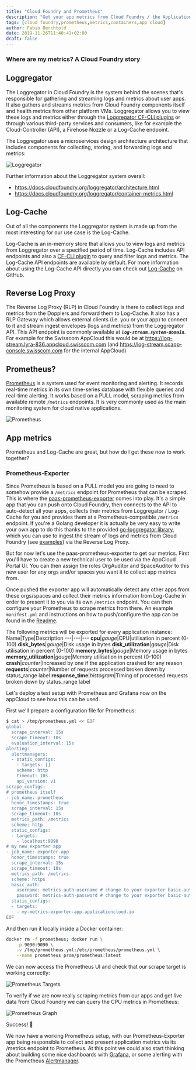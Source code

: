 ```yaml
---
title: "Cloud Foundry and Prometheus"
description: "Get your app metrics from Cloud Foundry / the Application Cloud"
tags: [cloud foundry,prometheus,metrics,containers,app cloud]
author: Fabio Berchtold
date: 2019-11-26T11:40:41+02:00
draft: false
---
```


### Where are my metrics? A Cloud Foundry story

## Loggregator

The Loggregator in Cloud Foundry is the system behind the scenes that's responsible for gathering and streaming logs and metrics about user apps. It also gathers and streams metrics from Cloud Foundry components itself and health metrics from other platform VMs. Loggregator allows you to view these logs and metrics either through the [Loggregator CF-CLI plugins](https://github.com/cloudfoundry/log-stream-cli) or through various third-party services and consumers, like for example the Cloud-Controller (API), a Firehose Nozzle or a Log-Cache endpoint.

The Loggregator uses a microservices design architecture architecture that includes components for collecting, storing, and forwarding logs and metrics:

![Loggregator](/images/loggregator.png)

Further information about the Loggregator system overall:
- https://docs.cloudfoundry.org/loggregator/architecture.html
- https://docs.cloudfoundry.org/loggregator/container-metrics.html

## Log-Cache

Out of all the components the Loggregator system is made up from the most interesting for our use case is the Log-Cache.

Log-Cache is an in-memory store that allows you to view logs and metrics from Loggregator over a specified period of time. Log-Cache includes API endpoints and also a [CF-CLI plugin](https://github.com/cloudfoundry/log-cache-cli) to query and filter logs and metrics. The Log-Cache API endpoints are available by default. For more information about using the Log-Cache API directly you can check out [Log-Cache](https://github.com/cloudfoundry/log-cache) on GitHub.

## Reverse Log Proxy

The Reverse Log Proxy (RLP) in Cloud Foundry is there to collect logs and metrics from the Dopplers and forward them to Log-Cache. It also has a RLP Gateway which allows external clients (i.e. you or your app) to connect to it and stream ingest envelopes (logs and metrics) from the Loggregator API.
This API endpoint is commonly available at ***`log-stream.system-domain`***.
For example for the Swisscom AppCloud this would be at https://log-stream.lyra-836.appcloud.swisscom.com (and https://log-stream.scapp-console.swisscom.com for the internal AppCloud)

## Prometheus?

[Prometheus](https://prometheus.io/) is a system used for event monitoring and alerting. It records real-time metrics in its own time-series database with flexible queries and real-time alerting.
It works based on a PULL model, scraping metrics from available remote `/metrics` endpoints. It is very commonly used as the main monitoring system for cloud native applications.

![Prometheus](/images/prometheus.png)

## App metrics

Prometheus and Log-Cache are great, but how do I get these now to work together?

### Prometheus-Exporter

Since Prometheus is based on a PULL model you are going to need to somehow provide a `/metrics` endpoint for Prometheus that can be scraped. This is where the [paas-prometheus-exporter](https://github.com/swisscom/paas-prometheus-exporter) comes into play.
It's a simple app that you can push onto Cloud Foundry, then connects to the API to auto-detect all your apps, collects their metrics from Loggregator / Log-Cache for you and provides them at a Prometheus-compatible `/metrics` endpoint.
If you're a Golang developer it is actually be very easy to write your own app to do this thanks to the provided [go-loggregator library](https://github.com/cloudfoundry/go-loggregator), which you can use to ingest the stream of logs and metrics from Cloud Foundry (see [examples](https://github.com/cloudfoundry/go-loggregator/tree/master/examples/rlp_gateway)) via the Reverse Log Proxy.

But for now let's use the paas-prometheus-exporter to get our metrics.
First you'll have to create a new technical user to be used via the AppCloud Portal UI.
You can then assign the roles OrgAuditor and SpaceAuditor to this new user for any orgs and/or spaces you want it to collect app metrics from.

Once pushed the exporter app will automatically detect any other apps from these orgs/spaces and collect their metrics information from Log-Cache in order to present it to you via its own `/metrics` endpoint.
You can then configure your Prometheus to scrape metrics from there. An example `manifest.yml` and instructions on how to push/configure the app can be found in the [Readme](https://github.com/swisscom/paas-prometheus-exporter#usage-on-swisscom-appcloud).

The following metrics will be exported for every application instance:
Name|Type|Description
---|---|---
**cpu**|*gauge*|CPU|utilisation in percent (0-100)
**disk_bytes**|*gauge*|Disk usage in bytes
**disk_utilization**|*gauge*|Disk utilisation in percent (0-100)
**memory_bytes**|*gauge*|Memory usage in bytes
**memory_utilization**|*gauge*|Memory utilisation in percent (0-100)
**crash**|*counter*|Increased by one if the application crashed for any reason
**requests**|*counter*|Number of requests processed broken down by status_range label
**response_time**|*histogram*|Timing of processed requests broken down by status_range label

Let's deploy a test setup with Prometheus and Grafana now on the appCloud to see how this can be used.

First we'll prepare a configuration file for Prometheus:
```sh
$ cat > /tmp/prometheus.yml << EOF
global:
  scrape_interval: 15s
  scrape_timeout: 10s
  evaluation_interval: 15s
alerting:
  alertmanagers:
  - static_configs:
    - targets: []
    scheme: http
    timeout: 10s
    api_version: v1
scrape_configs:
# prometheus itself
- job_name: prometheus
  honor_timestamps: true
  scrape_interval: 15s
  scrape_timeout: 10s
  metrics_path: /metrics
  scheme: http
  static_configs:
  - targets:
    - localhost:9090
# my new exporter app
- job_name: exporter-app
  honor_timestamps: true
  scrape_interval: 15s
  scrape_timeout: 10s
  metrics_path: /metrics
  scheme: https
  basic_auth:
    username: metrics-auth-username # change to your exporter basic-auth username
    password: metrics-auth-password # change to your exporter basic-auth password
  static_configs:
  - targets:
    - my-metrics-exporter-app.applicationcloud.io
EOF
```

And then run it locally inside a Docker container:
```sh
docker rm -f prometheus; docker run \
    -p 9090:9090 \
    -v /tmp/prometheus.yml:/etc/prometheus/prometheus.yml \
    --name prometheus prom/prometheus:latest
```

We can now access the Prometheus UI and check that our scrape target is working correctly:

![Prometheus Targets](/images/prometheus-targets.png)

To verify if we are now really scraping metrics from our apps and get live data from Cloud Foundry we can query the CPU metrics in Prometheus:

![Prometheus Graph](/images/prometheus-graph.png)

Success! 🎉

We now have a working Prometheus setup, with our Prometheus-Exporter app being responsible to collect and present application metrics via its /metrics endpoint to Prometheus.
At this point we could also start thinking about building some nice dashboards with [Grafana](https://grafana.com/), or some alerting with the Prometheus [Alertmanager](https://prometheus.io/docs/alerting/alertmanager/).
